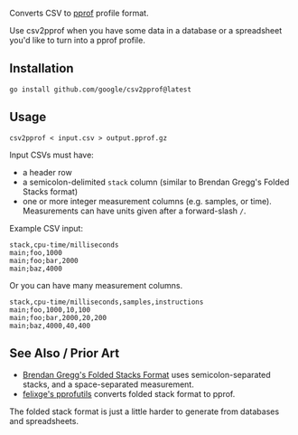 Converts CSV to [pprof](https://github.com/google/pprof) profile format.

Use csv2pprof when you have some data in a database or a spreadsheet you'd like
to turn into a pprof profile.

## Installation

```
go install github.com/google/csv2pprof@latest
```

## Usage

```
csv2pprof < input.csv > output.pprof.gz
```

Input CSVs must have:
- a header row
- a semicolon-delimited `stack` column (similar to Brendan Gregg's Folded Stacks
  format)
- one or more integer measurement columns (e.g. samples, or time). Measurements
  can have units given after a forward-slash `/`.

Example CSV input:

```
stack,cpu-time/milliseconds
main;foo,1000
main;foo;bar,2000
main;baz,4000
```

Or you can have many measurement columns.

```
stack,cpu-time/milliseconds,samples,instructions
main;foo,1000,10,100
main;foo;bar,2000,20,200
main;baz,4000,40,400
```


## See Also / Prior Art

- [Brendan Gregg's Folded Stacks Format](https://github.com/brendangregg/FlameGraph) uses semicolon-separated stacks, and a space-separated measurement.
- [felixge's pprofutils](https://github.com/felixge/pprofutils) converts folded stack format to pprof.

The folded stack format is just a little harder to generate from databases and spreadsheets.
